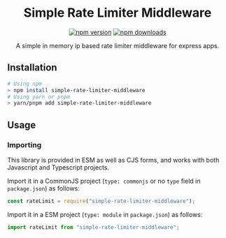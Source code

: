 # <div align="center"> Simple Rate Limiter Middleware </div>

<div align="center">

[![npm version](https://img.shields.io/npm/v/simple-rate-limiter-middleware.svg)](https://npmjs.org/package/simple-rate-limiter-middleware "View this project on NPM")
[![npm downloads](https://img.shields.io/npm/dm/simple-rate-limiter-middleware)](https://www.npmjs.com/package/simple-rate-limiter-middleware)

A simple in memory ip based rate limiter middleware for express apps.

</div>

## Installation

```sh
# Using npm
> npm install simple-rate-limiter-middleware
# Using yarn or pnpm
> yarn/pnpm add simple-rate-limiter-middleware
```

## Usage

### Importing

This library is provided in ESM as well as CJS forms, and works with both
Javascript and Typescript projects.

Import it in a CommonJS project (`type: commonjs` or no `type` field in
`package.json`) as follows:

```ts
const rateLimit = require("simple-rate-limiter-middleware");
```

Import it in a ESM project (`type: module` in `package.json`) as follows:

```ts
import rateLimit from "simple-rate-limiter-middleware";
```

